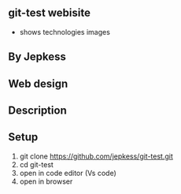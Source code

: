 ##  git-test webisite
- shows  technologies images

## By Jepkess

## Web design

 <my website design image>

## Description
## Setup 
1. git clone https://github.com/jepkess/git-test.git
2. cd git-test
3. open in code editor (Vs code)
4. open in browser
